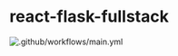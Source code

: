 # react-flask-fullstack

![.github/workflows/main.yml](https://github.com/mrunalk/react-flask-fullstack/workflows/.github/workflows/main.yml/badge.svg?branch=master)

